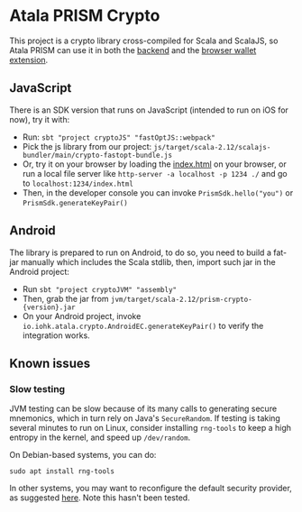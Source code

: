 # Atala PRISM Crypto

This project is a crypto library cross-compiled for Scala and ScalaJS, so Atala PRISM can use it in both the
[backend](../../credentials-verification) and the [browser wallet extension](../../credentials-verification-webextension).

## JavaScript
There is an SDK version that runs on JavaScript (intended to run on iOS for now), try it with:
- Run: `sbt "project cryptoJS" "fastOptJS::webpack"`
- Pick the js library from our project: `js/target/scala-2.12/scalajs-bundler/main/crypto-fastopt-bundle.js`
- Or, try it on your browser by loading the [index.html](index.html) on your browser, or run a local file server like `http-server -a localhost -p 1234 ./` and go to `localhost:1234/index.html`
- Then, in the developer console you can invoke `PrismSdk.hello("you")` or `PrismSdk.generateKeyPair()`

## Android
The library is prepared to run on Android, to do so, you need to build a fat-jar manually which includes the Scala stdlib, then, import such jar in the Android project:
- Run `sbt "project cryptoJVM" "assembly"`
- Then, grab the jar from `jvm/target/scala-2.12/prism-crypto-{version}.jar`
- On your Android project, invoke `io.iohk.atala.crypto.AndroidEC.generateKeyPair()` to verify the integration works.

## Known issues

### Slow testing

JVM testing can be slow because of its many calls to generating secure mnemonics, which in turn rely on Java's
`SecureRandom`. If testing is taking several minutes to run on Linux, consider installing `rng-tools` to keep a high
entropy in the kernel, and speed up `/dev/random`.

On Debian-based systems, you can do:
```shell script
sudo apt install rng-tools
```

In other systems, you may want to reconfigure the default security provider, as suggested
[here](https://stackoverflow.com/a/49322949). Note this hasn't been tested.
